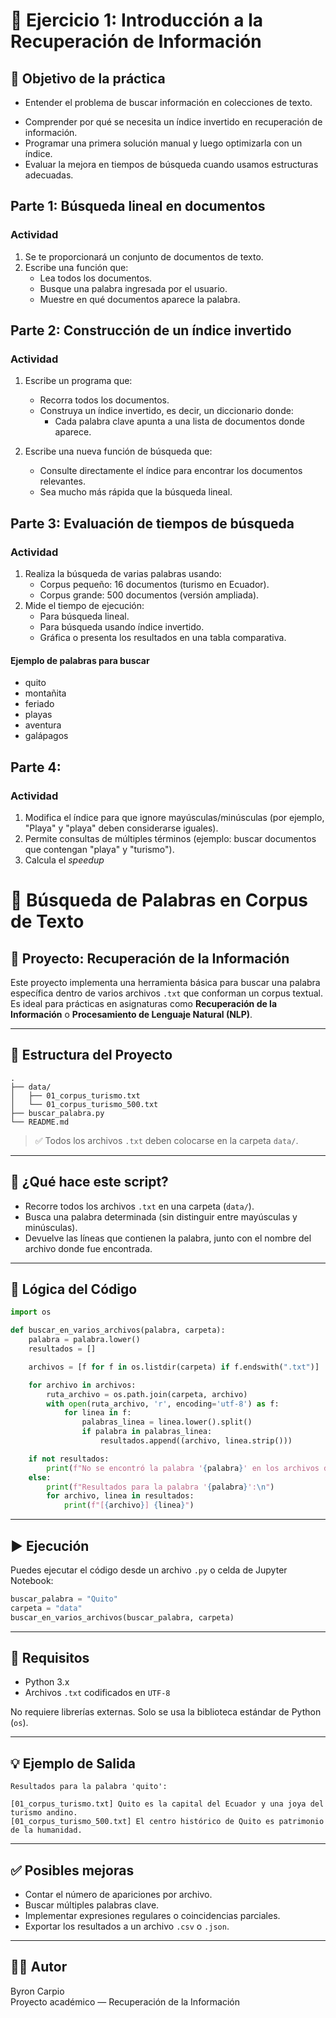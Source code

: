 # 🧠 Ejercicio 1: Introducción a la Recuperación de Información

## 🎯 Objetivo de la práctica
- Entender el problema de buscar información en colecciones de texto.
* Comprender por qué se necesita un índice invertido en recuperación de información.
* Programar una primera solución manual y luego optimizarla con un índice.
* Evaluar la mejora en tiempos de búsqueda cuando usamos estructuras adecuadas.


## Parte 1: Búsqueda lineal en documentos
### Actividad
1. Se te proporcionará un conjunto de documentos de texto.
2. Escribe una función que:
    * Lea todos los documentos.
    * Busque una palabra ingresada por el usuario.
    * Muestre en qué documentos aparece la palabra.
  
## Parte 2: Construcción de un índice invertido
### Actividad
1. Escribe un programa que:

    * Recorra todos los documentos.
    * Construya un índice invertido, es decir, un diccionario donde:
        * Cada palabra clave apunta a una lista de documentos donde aparece.
2. Escribe una nueva función de búsqueda que:

    * Consulte directamente el índice para encontrar los documentos relevantes.
    * Sea mucho más rápida que la búsqueda lineal.
  
## Parte 3: Evaluación de tiempos de búsqueda
### Actividad
1. Realiza la búsqueda de varias palabras usando:
    * Corpus pequeño: 16 documentos (turismo en Ecuador).
    * Corpus grande: 500 documentos (versión ampliada).
2. Mide el tiempo de ejecución:
    * Para búsqueda lineal.
    * Para búsqueda usando índice invertido.
    * Gráfica o presenta los resultados en una tabla comparativa.
#### Ejemplo de palabras para buscar
* quito
* montañita
* feriado
* playas
* aventura
* galápagos

## Parte 4:
### Actividad
1. Modifica el índice para que ignore mayúsculas/minúsculas (por ejemplo, "Playa" y "playa" deben considerarse iguales).
2. Permite consultas de múltiples términos (ejemplo: buscar documentos que contengan "playa" y "turismo").
3. Calcula el _speedup_


# 📄 Búsqueda de Palabras en Corpus de Texto

## 🔎 Proyecto: Recuperación de la Información  
Este proyecto implementa una herramienta básica para buscar una palabra específica dentro de varios archivos `.txt` que conforman un corpus textual.  
Es ideal para prácticas en asignaturas como **Recuperación de la Información** o **Procesamiento de Lenguaje Natural (NLP)**.

---

## 📂 Estructura del Proyecto

```
.
├── data/
│   ├── 01_corpus_turismo.txt
│   └── 01_corpus_turismo_500.txt
├── buscar_palabra.py
└── README.md
```

> ✅ Todos los archivos `.txt` deben colocarse en la carpeta `data/`.

---

## 🚀 ¿Qué hace este script?

- Recorre todos los archivos `.txt` en una carpeta (`data/`).
- Busca una palabra determinada (sin distinguir entre mayúsculas y minúsculas).
- Devuelve las líneas que contienen la palabra, junto con el nombre del archivo donde fue encontrada.

---

## 🧠 Lógica del Código

```python
import os

def buscar_en_varios_archivos(palabra, carpeta):
    palabra = palabra.lower()
    resultados = []

    archivos = [f for f in os.listdir(carpeta) if f.endswith(".txt")]

    for archivo in archivos:
        ruta_archivo = os.path.join(carpeta, archivo)
        with open(ruta_archivo, 'r', encoding='utf-8') as f:
            for linea in f:
                palabras_linea = linea.lower().split()
                if palabra in palabras_linea:
                    resultados.append((archivo, linea.strip()))

    if not resultados:
        print(f"No se encontró la palabra '{palabra}' en los archivos de la carpeta '{carpeta}'.")
    else:
        print(f"Resultados para la palabra '{palabra}':\n")
        for archivo, linea in resultados:
            print(f"[{archivo}] {linea}")
```

---

## ▶️ Ejecución

Puedes ejecutar el código desde un archivo `.py` o celda de Jupyter Notebook:

```python
buscar_palabra = "Quito"
carpeta = "data"
buscar_en_varios_archivos(buscar_palabra, carpeta)
```

---

## 📌 Requisitos

- Python 3.x
- Archivos `.txt` codificados en `UTF-8`

No requiere librerías externas. Solo se usa la biblioteca estándar de Python (`os`).

---

## 💡 Ejemplo de Salida

```
Resultados para la palabra 'quito':

[01_corpus_turismo.txt] Quito es la capital del Ecuador y una joya del turismo andino.
[01_corpus_turismo_500.txt] El centro histórico de Quito es patrimonio de la humanidad.
```

---

## ✅ Posibles mejoras

- Contar el número de apariciones por archivo.
- Buscar múltiples palabras clave.
- Implementar expresiones regulares o coincidencias parciales.
- Exportar los resultados a un archivo `.csv` o `.json`.

---

## 🧑‍💻 Autor

Byron Carpio  
Proyecto académico — Recuperación de la Información
